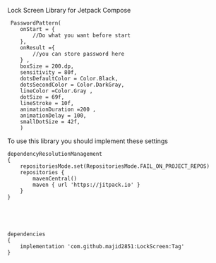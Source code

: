 
Lock Screen Library for Jetpack Compose


	 PasswordPattern(
		onStart = {
		    //Do what you want before start     
		}, 
		onResult ={
		    //you can store password here      
		} ,
		boxSize = 200.dp,
		sensitivity = 80f,
		dotsDefaultColor = Color.Black,
		dotsSecondColor = Color.DarkGray,
		lineColor =Color.Gray ,
		dotSize = 69f,
		lineStroke = 10f,
		animationDuration =200 ,
		animationDelay = 100,
		smallDotSize = 42f,
	    )




To use this library you should implement these settings



	dependencyResolutionManagement
	{
		repositoriesMode.set(RepositoriesMode.FAIL_ON_PROJECT_REPOS)
		repositories {
			mavenCentral()
			maven { url 'https://jitpack.io' }
		}
	}
 




	dependencies 
	{
		implementation 'com.github.majid2851:LockScreen:Tag'
	}
 


